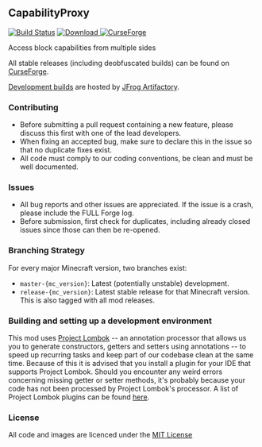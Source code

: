 ## CapabilityProxy

[![Build Status](https://travis-ci.org/CyclopsMC/CapabilityProxy.svg?branch=master-1.11)](https://travis-ci.org/CyclopsMC/CapabilityProxy)
[![Download](https://img.shields.io/maven-metadata/v/http/cyclopsmc.jfrog.io/cyclopsmc/libs-release/org/cyclops/capabilityproxy/CapabilityProxy/maven-metadata.xml.svg) ](https://cyclopsmc.jfrog.io/cyclopsmc/libs-release/org/cyclops/capabilityproxy/CapabilityProxy/)
[![CurseForge](http://cf.way2muchnoise.eu/full_266479_downloads.svg)](http://minecraft.curseforge.com/projects/266479)

Access block capabilities from multiple sides

All stable releases (including deobfuscated builds) can be found on [CurseForge](http://minecraft.curseforge.com/mc-mods/266479/files).

[Development builds](https://cyclopsmc.jfrog.io/cyclopsmc/libs-release/org/cyclops/capabilityproxy/CapabilityProxy/) are hosted by [JFrog Artifactory](https://www.jfrog.com/artifactory/).

### Contributing
* Before submitting a pull request containing a new feature, please discuss this first with one of the lead developers.
* When fixing an accepted bug, make sure to declare this in the issue so that no duplicate fixes exist.
* All code must comply to our coding conventions, be clean and must be well documented.

### Issues
* All bug reports and other issues are appreciated. If the issue is a crash, please include the FULL Forge log.
* Before submission, first check for duplicates, including already closed issues since those can then be re-opened.

### Branching Strategy

For every major Minecraft version, two branches exist:

* `master-{mc_version}`: Latest (potentially unstable) development.
* `release-{mc_version}`: Latest stable release for that Minecraft version. This is also tagged with all mod releases.

### Building and setting up a development environment

This mod uses [Project Lombok](http://projectlombok.org/) -- an annotation processor that allows us you to generate constructors, getters and setters using annotations -- to speed up recurring tasks and keep part of our codebase clean at the same time. Because of this it is advised that you install a plugin for your IDE that supports Project Lombok. Should you encounter any weird errors concerning missing getter or setter methods, it's probably because your code has not been processed by Project Lombok's processor. A list of Project Lombok plugins can be found [here](http://projectlombok.org/download.htm).

### License
All code and images are licenced under the [MIT License](https://github.com/CyclopsMC/CapabilityProxy/blob/master-1.8/LICENSE.txt)
